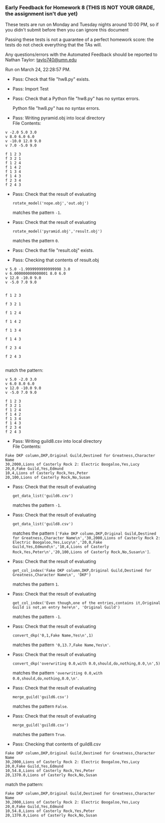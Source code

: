 ### Early Feedback for Homework 8 (THIS IS NOT YOUR GRADE, the assignment isn't due yet)

These tests are run on Monday and Tuesday nights around 10:00 PM, so if you didn't submit before then you can ignore this document

Passing these tests is not a guarantee of a perfect homework score: the tests do not check everything that the TAs will.

Any questions/errors with the Automated Feedback should be reported to Nathan Taylor: taylo740@umn.edu

Run on March 24, 22:28:57 PM.

+ Pass: Check that file "hw8.py" exists.

+ Pass: Import Test

+ Pass: Check that a Python file "hw8.py" has no syntax errors.

    Python file "hw8.py" has no syntax errors.



+ Pass: Writing pyramid.obj into local directory  
File Contents:
```
v -2.0 5.0 3.0
v 8.0 6.0 6.0
v -10.0 12.0 9.0
v 7.0 -5.0 9.0

f 1 2 3
f 3 2 1
f 1 2 4
f 1 4 2
f 1 3 4
f 1 4 3
f 2 3 4
f 2 4 3

```




+ Pass: 
Check that the result of evaluating
   ```
   rotate_model('nope.obj','out.obj')
   ```
   matches the pattern `-1`.

   




+ Pass: 
Check that the result of evaluating
   ```
   rotate_model('pyramid.obj','result.obj')
   ```
   matches the pattern `0`.

   




+ Pass: Check that file "result.obj" exists.

+ Pass: Checking that contents of result.obj
```
v 5.0 -1.9999999999999998 3.0
v 6.000000000000001 8.0 6.0
v 12.0 -10.0 9.0
v -5.0 7.0 9.0


f 1 2 3

f 3 2 1

f 1 2 4

f 1 4 2

f 1 3 4

f 1 4 3

f 2 3 4

f 2 4 3


```
match the pattern:
```
v 5.0 -2.0 3.0
v 6.0 8.0 6.0
v 12.0 -10.0 9.0
v -5.0 7.0 9.0

f 1 2 3
f 3 2 1
f 1 2 4
f 1 4 2
f 1 3 4
f 1 4 3
f 2 3 4
f 2 4 3

```




+ Pass: Writing guild8.csv into local directory  
File Contents:
```
Fake DKP column,DKP,Original Guild,Destined for Greatness,Character Name
30,2000,Lions of Casterly Rock 2: Electric Boogaloo,Yes,Lucy
20,0,Fake Guild,Yes,Edmund
10,4,Lions of Casterly Rock,Yes,Peter
20,100,Lions of Casterly Rock,No,Susan

```




+ Pass: 
Check that the result of evaluating
   ```
   get_data_list('guild6.csv')
   ```
   matches the pattern `-1`.

   




+ Pass: 
Check that the result of evaluating
   ```
   get_data_list('guild8.csv')
   ```
   matches the pattern `['Fake DKP column,DKP,Original Guild,Destined for Greatness,Character Name\n','30,2000,Lions of Casterly Rock 2: Electric Boogaloo,Yes,Lucy\n','20,0,Fake Guild,Yes,Edmund\n','10,4,Lions of Casterly Rock,Yes,Peter\n','20,100,Lions of Casterly Rock,No,Susan\n']`.

   




+ Pass: 
Check that the result of evaluating
   ```
   get_col_index('Fake DKP column,DKP,Original Guild,Destined for Greatness,Character Name\n', 'DKP')
   ```
   matches the pattern `1`.

   




+ Pass: 
Check that the result of evaluating
   ```
   get_col_index('Even though,one of the entries,contains it,Original Guild is not,an entry here\n', 'Original Guild')
   ```
   matches the pattern `-1`.

   




+ Pass: 
Check that the result of evaluating
   ```
   convert_dkp('0,1,Fake Name,Yes\n',1)
   ```
   matches the pattern `'0,13.7,Fake Name,Yes\n'`.

   




+ Pass: 
Check that the result of evaluating
   ```
   convert_dkp('overwriting 0.0,with 0.0,should,do,nothing,0.0,\n',5)
   ```
   matches the pattern `'overwriting 0.0,with 0.0,should,do,nothing,0.0,\n'`.

   




+ Pass: 
Check that the result of evaluating
   ```
   merge_guild('guild6.csv')
   ```
   matches the pattern `False`.

   




+ Pass: 
Check that the result of evaluating
   ```
   merge_guild('guild8.csv')
   ```
   matches the pattern `True`.

   




+ Pass: Checking that contents of guild8.csv
```
Fake DKP column,DKP,Original Guild,Destined for Greatness,Character Name
30,2000,Lions of Casterly Rock 2: Electric Boogaloo,Yes,Lucy
20,0,Fake Guild,Yes,Edmund
10,54.8,Lions of Casterly Rock,Yes,Peter
20,1370.0,Lions of Casterly Rock,No,Susan

```
match the pattern:
```
Fake DKP column,DKP,Original Guild,Destined for Greatness,Character Name
30,2000,Lions of Casterly Rock 2: Electric Boogaloo,Yes,Lucy
20,0,Fake Guild,Yes,Edmund
10,54.8,Lions of Casterly Rock,Yes,Peter
20,1370.0,Lions of Casterly Rock,No,Susan

```




